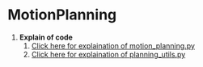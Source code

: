 # **MotionPlanning**
1. **Explain of code**
      1. [Click here for explaination of motion_planning.py](https://github.com/sparklytopaz/MotionPlanning/blob/master/motion_planning.md)
      2. [Click here for explaination of  planning_utils.py](https://github.com/sparklytopaz/MotionPlanning/blob/master/planningalgo.md)


